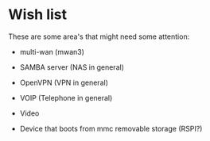 # Wish list

These are some area's that might need some attention:

* multi-wan (mwan3)

* SAMBA server (NAS in general)
* OpenVPN (VPN in general)
* VOIP (Telephone in general)
* Video
* Device that boots from mmc removable storage (RSPI?)
